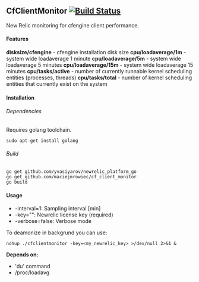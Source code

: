 ## **CfClientMonitor** [![Build Status](https://drone.io/github.com/maciejmrowiec/cf_client_monitor/status.png)](https://drone.io/github.com/maciejmrowiec/cf_client_monitor/latest) 

New Relic monitoring for cfengine client performance.

#### Features

**disksize/cfengine** - cfengine installation disk size
**cpu/loadaverage/1m** - system wide loadaverage 1 minute
**cpu/loadaverage/5m** - system wide loadaverage 5 minutes
**cpu/loadaverage/15m** - system wide loadaverage 15 minutes
**cpu/tasks/active** - number of currently runnable kernel scheduling entities (processes, threads)
**cpu/tasks/total** - number of kernel scheduling entities that currently exist on the system

#### Installation

###### Dependencies

Requires golang toolchain.

```
sudo apt-get install golang
```

###### Build

```
go get github.com/yvasiyarov/newrelic_platform_go
go get github.com/maciejmrowiec/cf_client_monitor
go build
```

#### Usage

*  -interval=1: Sampling interval [min]
*  -key="": Newrelic license key (required)
*  -verbose=false: Verbose mode

To deamonize in backgrund you can use:

```
nohup ./cfclientmonitor -key=<my_newrelic_key> >/dev/null 2>&1 &
```

**Depends on:** 

* 'du' command
* /proc/loadavg